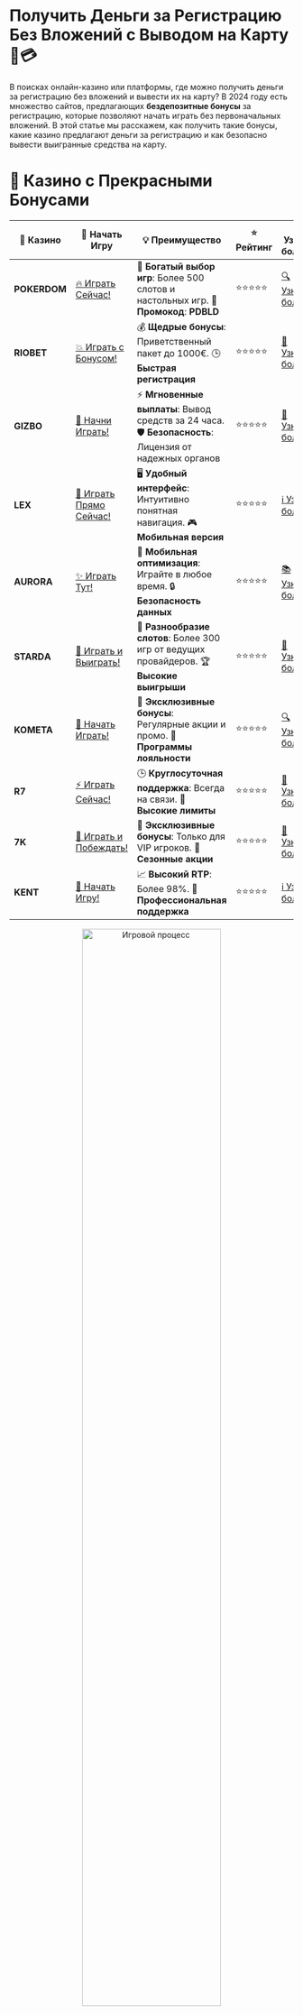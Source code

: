 # **Получить Деньги за Регистрацию Без Вложений с Выводом на Карту 💸💳**

В поисках онлайн-казино или платформы, где можно получить деньги за регистрацию без вложений и вывести их на карту? В 2024 году есть множество сайтов, предлагающих **бездепозитные бонусы** за регистрацию, которые позволяют начать играть без первоначальных вложений. В этой статье мы расскажем, как получить такие бонусы, какие казино предлагают деньги за регистрацию и как безопасно вывести выигранные средства на карту.

# 🌟 Казино с Прекрасными Бонусами

| 🎲 **Казино** | 🔗 **Начать Игру** | 💡 **Преимущество** | ⭐ **Рейтинг** | 🔗 **Узнать больше** | 🆕 **Новая информация** |
|--------------|---------------------|---------------------|----------------|----------------------|-------------------------|
| **POKERDOM**  | [🔥 Играть Сейчас!](https://brandplay.link/4k77v2yx) | 🎉 **Богатый выбор игр**: Более 500 слотов и настольных игр. 🎁 **Промокод**: **PDBLD** | ⭐⭐⭐⭐⭐ | [🔍 Узнать больше](https://brandplay.link/4k77v2yx) | 🏆 **Победители турниров** получают эксклюзивные подарки! |
| **RIOBET**    | [💥 Играть с Бонусом!](https://brandplay.link/7xBLTPyj) | 💰 **Щедрые бонусы**: Приветственный пакет до 1000€. 🕒 **Быстрая регистрация** | ⭐⭐⭐⭐⭐ | [📖 Узнать больше](https://brandplay.link/7xBLTPyj) | 💬 **Поддержка 24/7** для комфортной игры в любое время! |
| **GIZBO**     | [🚀 Начни Играть!](https://brandplay.link/bprXw4YV) | ⚡ **Мгновенные выплаты**: Вывод средств за 24 часа. 🛡️ **Безопасность**: Лицензия от надежных органов | ⭐⭐⭐⭐⭐ | [📝 Узнать больше](https://brandplay.link/bprXw4YV) | 🔒 **SSL-шифрование** для максимальной безопасности данных игроков. |
| **LEX**       | [💎 Играть Прямо Сейчас!](https://brandplay.link/zW4hdDFV) | 🖥️ **Удобный интерфейс**: Интуитивно понятная навигация. 🎮 **Мобильная версия** | ⭐⭐⭐⭐⭐ | [ℹ️ Узнать больше](https://brandplay.link/zW4hdDFV) | 📱 **Поддержка всех мобильных устройств** для удобства игры в любом месте. |
| **AURORA**    | [✨ Играть Тут!](https://10trafic-stat2.com/click/668546556bcc6313411604bd/6766/13032/subaccount) | 📱 **Мобильная оптимизация**: Играйте в любое время. 🔒 **Безопасность данных** | ⭐⭐⭐⭐⭐ | [📚 Узнать больше](https://10trafic-stat2.com/click/668546556bcc6313411604bd/6766/13032/subaccount) | 🌍 **Международная лицензия** на деятельность в разных странах. |
| **STARDА**    | [🎉 Играть и Выиграть!](https://brandplay.link/fB7xwRFL) | 🎰 **Разнообразие слотов**: Более 300 игр от ведущих провайдеров. 🏆 **Высокие выигрыши** | ⭐⭐⭐⭐⭐ | [🔎 Узнать больше](https://brandplay.link/fB7xwRFL) | 🎉 **Ежемесячные турниры** с крупными призами! |
| **KOMETA**    | [🎁 Начать Играть!](https://brandplay.link/8ZymQJV8) | 🎁 **Эксклюзивные бонусы**: Регулярные акции и промо. 🔄 **Программы лояльности** | ⭐⭐⭐⭐⭐ | [🔍 Узнать больше](https://brandplay.link/8ZymQJV8) | 🌟 **Персонализированные предложения** для долгосрочных игроков. |
| **R7**        | [⚡ Играть Сейчас!](https://brandplay.link/bMd3Yjsw) | 🕒 **Круглосуточная поддержка**: Всегда на связи. 💸 **Высокие лимиты** | ⭐⭐⭐⭐⭐ | [📖 Узнать больше](https://brandplay.link/bMd3Yjsw) | 🎯 **Рейтинг игроков** для лучших участников. |
| **7K**        | [🎯 Играть и Побеждать!](https://brandplay.link/BvQyFShp) | 🌟 **Эксклюзивные бонусы**: Только для VIP игроков. 🎉 **Сезонные акции** | ⭐⭐⭐⭐⭐ | [📝 Узнать больше](https://brandplay.link/BvQyFShp) | 🥇 **Особые привилегии** для постоянных игроков. |
| **KENT**      | [🔑 Начать Игру!](https://brandplay.link/Fv2WP3js) | 📈 **Высокий RTP**: Более 98%. 💼 **Профессиональная поддержка** | ⭐⭐⭐⭐⭐ | [ℹ️ Узнать больше](https://brandplay.link/Fv2WP3js) | 💬 **Поддержка на нескольких языках** для удобства игроков. |

<div align="center"> <img src="https://i.pinimg.com/originals/1d/b3/25/1db325483acbe642c6d4e6fdd73a4988.gif" alt="Игровой процесс" width="70%"> </div>
---

# 🚀 Быстрые Выигрыши и Поддержка

| 🎲 **Казино** | 🔗 **Начать Игру** | 💡 **Преимущество** | ⭐ **Рейтинг** | 🔗 **Узнать больше** | 🆕 **Новая информация** |
|--------------|---------------------|---------------------|----------------|----------------------|-------------------------|
| **GAMA**      | [🎯 Играть Прямо Сейчас!](https://brandplay.link/j6NMKsDz) | 🔍 **Интуитивный интерфейс**: Легкость использования. 🏅 **Престижные турниры** | ⭐⭐⭐⭐☆ | [🔎 Узнать больше](https://brandplay.link/j6NMKsDz) | 🏆 **Турниры с большими призами** каждый месяц. |
| **ONION**     | [💥 Играть и Выигрывать!](https://brandplay.link/zBGRVpQ9) | 🤑 **Низкие ставки**: Идеально для начинающих. 🔄 **Быстрые выводы** | ⭐⭐⭐⭐☆ | [🔍 Узнать больше](https://brandplay.link/zBGRVpQ9) | 🎮 **Казино для новичков** с простыми правилами. |
| **ЧЕМПИОН**   | [🏅 Играть в Турнире!](https://temon-gter.cfd/go/lRq?p80412p304504pcc44t17455) | 🏅 **Лояльная программа**: Награды за активность. 🎁 **Ежемесячные бонусы** | ⭐⭐⭐⭐☆ | [📖 Узнать больше](https://temon-gter.cfd/go/lRq?p80412p304504pcc44t17455) | 🥇 **Турниры и лояльность** — каждый шаг вознаграждается. |
| **VAVADA**    | [🚀 Играть Без Ожидания!](https://vavadapartner.pro/?promo=ea5c9275-6854-4505-94fc-95ab18221945-linkb2) | 🚀 **Быстрая регистрация**: Начните играть мгновенно. 🔐 **Безопасные транзакции** | ⭐⭐⭐⭐☆ | [📝 Узнать больше](https://vavadapartner.pro/?promo=ea5c9275-6854-4505-94fc-95ab18221945-linkb2) | 🏆 **Программа для новых игроков** с бонусами за регистрацию. |
| **FRIENDS**   | [🎉 Играть и Развлекаться!](https://gofriends.mba/linkb2) | 🤝 **Социальные игры**: Играйте с друзьями. 🌐 **Мультиплатформенность** | ⭐⭐⭐⭐☆ | [ℹ️ Узнать больше](https://gofriends.mba/linkb2) | 🎮 **Играйте с друзьями** и зарабатывайте бонусы за совместные действия. |
| **1WIN**      | [⚡ Играть и Выигрывать!](https://brandplay.link/smXVpBbG) | 🏆 **Спортивные ставки**: Широкий выбор видов спорта. 💵 **Высокие коэффициенты** | ⭐⭐⭐⭐☆ | [📚 Узнать больше](https://brandplay.link/smXVpBbG) | ⚽ **Бонусы на спортивные ставки** для активных игроков. |
| **DRIP**      | [💥 Играть Сразу!](https://drp-ircp01.com/c07e6a3db) | 🌐 **Инновационные игры**: Новейшие игровые технологии. 🛡️ **Высокая безопасность** | ⭐⭐⭐⭐☆ | [🔎 Узнать больше](https://drp-ircp01.com/c07e6a3db) | 🔧 **Инновационные функции** для удобства игры. |
| **JOYCASINO** | [🎰 Играть И Побеждать!](https://rpc30.call2me.pro/?/ru/registration?apkpop=0&partner=p24970p3291217pc98f) | 🎁 **Приятные бонусы**: Ежедневные акции и подарки. 🕹️ **Разнообразие игр** | ⭐⭐⭐⭐☆ | [🔍 Узнать больше](https://rpc30.call2me.pro/?/ru/registration?apkpop=0&partner=p24970p3291217pc98f) | 🎉 **Щедрые фриспины** для новых игроков. |
| **PLAYFORTUNA** | [🔥 Играть С Бонусом!](https://fortunapromo.net/alt/playfortuna/registration?0dc4a9362a71feb7e3f165fb8e766f70) | 🎉 **Регулярные акции**: Бонусы, фриспины и многое другое. 🏅 **Турниры** | ⭐⭐⭐⭐☆ | [📚 Узнать больше](https://fortunapromo.net/alt/playfortuna/registration?0dc4a9362a71feb7e3f165fb8e766f70) | 🎯 **Выгодные предложения** на популярные игры. |
| **SYKAA**     | [💸 Играть Сейчас!](https://s-two-way.com/?source=linkb2&pid=30697) | 💸 **Доступные ставки**: Идеально для новичков. 🎁 **Щедрые бонусы** | ⭐⭐⭐⭐☆ | [🔍 Узнать больше](https://s-two-way.com/?source=linkb2&pid=30697) | 💥 **Акции с большими бонусами** для новичков и опытных игроков. |

<div align="center"> <img src="https://schaeffers-cdn.s3.amazonaws.com/images/default-source/schaeffers-cdn-images/default-images/sectors/bigstock-casino-gambling-concept-with-f-369012793.jpg?sfvrsn=493ad806_4" alt="Игровой процесс" width="70%"> </div>
---

# 💸 Казино с Привлекательными Программами Лояльности

| 🎲 **Казино** | 🔗 **Начать Игру** | 💡 **Преимущество** | ⭐ **Рейтинг** | 🔗 **Узнать больше** | 🆕 **Новая информация** |
|--------------|---------------------|---------------------|----------------|----------------------|-------------------------|
| **KOMETA**    | [🎯 Начни Играть!](https://brandplay.link/8ZymQJV8) | 🎁 **Эксклюзивные бонусы**: Регулярные акции и промо. 🔄 **Программы лояльности** | ⭐⭐⭐⭐⭐ | [🔍 Узнать больше](https://brandplay.link/8ZymQJV8) | 🌟 **Персонализированные предложения** для долгосрочных игроков. |
| **1Xslots**   | [🏅 Играть Прямо Сейчас!](https://brandplay.link/hSB1khtr) | 🎉 **Множество акций**: Еженедельные бонусы и турниры. 🛡️ **Безопасность** | ⭐⭐⭐⭐⭐ | [📚 Узнать больше](https://brandplay.link/hSB1khtr) | 🏅 **Награды за активность**: участники программы лояльности получают специальные привилегии. |
| **R7**        | [🚀 Играть Сейчас!](https://brandplay.link/bMd3Yjsw) | 🕒 **Круглосуточная поддержка**: Всегда на связи. 💸 **Высокие лимиты** | ⭐⭐⭐⭐⭐ | [📖 Узнать больше](https://brandplay.link/bMd3Yjsw) | 💬 **VIP-поддержка** для постоянных игроков с приоритетом. |

<div align="center"> <img src="https://i.pinimg.com/originals/1d/b3/25/1db325483acbe642c6d4e6fdd73a4988.gif" alt="Игровой процесс" width="70%"> </div>
---

## Что Такое Бездепозитный Бонус за Регистрацию? 🎁💰

**Бездепозитный бонус** — это предложение от онлайн-казино или букмекера, которое позволяет новым игрокам получить бонусные средства сразу после регистрации. Главное преимущество такого бонуса — вам не нужно вносить депозит, чтобы начать играть. Вы можете использовать эти средства для ставок и выигрывать реальные деньги.

### Виды Бездепозитных Бонусов:
- **Деньги на счет** — вам начисляют определенную сумму денег сразу после регистрации.
- **Бесплатные спины** — вы получаете несколько бесплатных вращений на слотах.
- **Бонусы в виде фриспинов** — спины, которые можно использовать на определенных играх.
- **Бонусы за активность** — начисляются бонусы за выполнение определенных условий на сайте, например, за регистрацию и подтверждение email.

## Как Получить Деньги За Регистрацию Без Вложений? 🏆🎯

Чтобы получить бездепозитный бонус и начать играть без вложений, выполните несколько простых шагов:

### 1. **Выберите Лицензионное Казино с Бездепозитным Бонусом** 🎰🔑  
Не все онлайн-казино предлагают бездепозитные бонусы, поэтому важно выбирать платформы с хорошей репутацией и лицензией. Лицензированные казино обеспечивают безопасность вашего аккаунта и честность игры.

### 2. **Зарегистрируйтесь на Платформе** 📝🎮  
Для того чтобы получить бонус, вам нужно пройти процесс регистрации на сайте казино. Обычно требуется указать имя, адрес электронной почты и другие данные, а также подтвердить свою личность.

### 3. **Активируйте Бонус** 🎁🎉  
После регистрации вы можете получить **бездепозитный бонус** на свой счет. Это может быть либо денежный бонус, либо бесплатные спины. Обязательно читайте условия акции, чтобы понять, как использовать бонусные средства.

### 4. **Начните Играть и Выигрывать** 🎰💥  
Используйте полученные бонусы для игры в слоты, рулетку или другие игры, которые доступны на платформе. Выигранные деньги можно вывести на карту после выполнения условий отыгрыша (если они есть).

### 5. **Выводите Средства на Карту** 💳💸  
Когда вы накопите выигрыш, его можно вывести на свою банковскую карту. Многие казино предлагают удобные методы вывода, такие как банковские карты (VISA, MasterCard), электронные кошельки или криптовалюты. Убедитесь, что выбранное вами казино поддерживает вывод на карту.

## Топ 5 Казино с Бездепозитными Бонусами на Карту 💳🎉

### 1. **Pokerdom** 🃏🎮  
**Pokerdom** — одно из самых популярных казино в России, которое предлагает щедрые бездепозитные бонусы для новых игроков. После регистрации вам могут предоставить бонусы на игру или бесплатные спины, которые можно использовать на популярных слотах. Покердом также поддерживает вывод на банковскую карту.

### 2. **Riobet** 🎰💸  
**Riobet** — это онлайн-казино с отличным выбором игр и акциями для новых игроков, включая бездепозитные бонусы. Платформа поддерживает вывод средств на карту и предлагает быстрые выплаты.

### 3. **Gizbo** 🏆💎  
**Gizbo** привлекает игроков не только разнообразием игр, но и выгодными бонусами за регистрацию. Здесь вы найдете не только бездепозитные бонусы, но и хорошие условия для вывода средств на карты.

### 4. **Starda** 🌟🎯  
**Starda** — это казино с отличными бонусами за регистрацию, которые можно вывести на банковскую карту. Казино предоставляет разнообразные игры и предлагает выгодные условия для новичков.

### 5. **LEX** 🎮💵  
**LEX** — это казино, которое предлагает бонусы без депозита на регистрацию и разнообразные методы вывода средств, включая карты. Казино имеет хорошую репутацию и предоставляет игрокам безопасные условия для игры.

## Как Безопасно Вывести Средства на Карту? 💳🔒

Когда вы получите выигрыш, важно выбрать правильный способ вывода средств. Чтобы избежать неприятных ситуаций, следуйте этим рекомендациям:

### 1. **Выбирайте Казино с Лицензией** 🎫🛡️  
Убедитесь, что казино имеет лицензию и предлагает безопасные методы вывода средств. Лицензированные платформы соблюдают законы и гарантируют защиту ваших данных.

### 2. **Проверьте Минимальную Сумму Вывода** 💰⏳  
В разных казино могут быть различные минимальные лимиты на вывод средств. Обязательно ознакомьтесь с этими условиями, чтобы не столкнуться с неожиданными ограничениями.

### 3. **Читайте Условия по Отыгрышу** 📜💡  
В некоторых казино требуется отыграть бонус перед выводом средств. Прочитайте внимательно правила, чтобы не столкнуться с дополнительными требованиями.

### 4. **Используйте Удобные Методы Вывода** 💳🌍  
Для быстрого вывода средств выбирайте методы, поддерживающие карты или популярные электронные кошельки. Убедитесь, что казино поддерживает ваш метод вывода.

## Преимущества Бездепозитных Бонусов 🎁💥

### 1. **Без Риска для Игрока** 🚫💸  
Самым большим преимуществом бездепозитных бонусов является то, что они позволяют начать игру без риска потери собственных средств. Вы получаете шанс выигрывать реальные деньги, не тратя свои.

### 2. **Шанс Попробовать Казино Без Вложений** 🏆🎮  
Бездепозитные бонусы — это отличная возможность испытать казино, не вкладывая деньги. Вы можете познакомиться с интерфейсом платформы, протестировать игры и понять, подходит ли это казино для вас.

### 3. **Возможность Получить Реальные Выигрыши** 💵🎯  
Даже если вы играете по бездепозитному бонусу, есть шанс выиграть реальные деньги. Важно внимательно читать условия, чтобы правильно отыграть бонус и вывести выигрыш.

### 4. **Вывод на Карты** 💳💸  
Вывод средств на банковские карты — это удобный способ получить свои выигрыши. Все популярные казино поддерживают данный метод, что делает процесс вывода еще более удобным.

## Заключение 🎯💎

Получить деньги за регистрацию без вложений с выводом на карту — это реальная возможность для начинающих игроков. Бездепозитные бонусы позволяют начать игру без рисков и протестировать казино. Выбирайте проверенные казино с хорошими условиями, читайте условия бонусов и наслаждайтесь игрой!

---
*Азартные игры могут вызвать зависимость. Играйте ответственно, выбирайте лицензированные казино и соблюдайте установленные лимиты.*  
